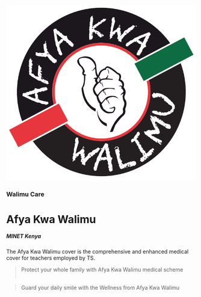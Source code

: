 ![](static/img/icon/Afya-kwa-walimu.png)


### Walimu Care
# Afya Kwa Walimu
##### MINET Kenya

The Afya Kwa Walimu cover is the comprehensive and enhanced medical cover for teachers employed by TS.

> Protect your whole family with Afya Kwa Walimu medical scheme <br /><br />

> Guard your daily smile with the Wellness from Afya Kwa Walimu
